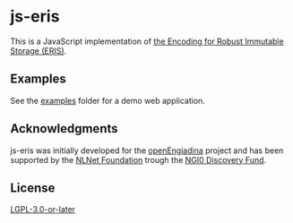 # js-eris

This is a JavaScript implementation of [the Encoding for Robust Immutable Storage (ERIS)](http://purl.org/eris).

## Examples

See the [examples](./examples) folder for a demo web application.

## Acknowledgments

js-eris was initially developed for the [openEngiadina](https://openengiadina.net) project and has been supported by the [NLNet Foundation](https://nlnet.nl/) trough the [NGI0 Discovery Fund](https://nlnet.nl/discovery/).

## License

[LGPL-3.0-or-later](./LICENSES/LGPL-3.0-or-later.txt)
